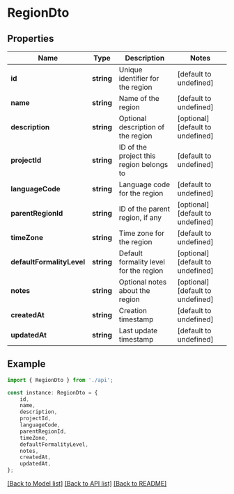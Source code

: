 # RegionDto


## Properties

Name | Type | Description | Notes
------------ | ------------- | ------------- | -------------
**id** | **string** | Unique identifier for the region | [default to undefined]
**name** | **string** | Name of the region | [default to undefined]
**description** | **string** | Optional description of the region | [optional] [default to undefined]
**projectId** | **string** | ID of the project this region belongs to | [default to undefined]
**languageCode** | **string** | Language code for the region | [default to undefined]
**parentRegionId** | **string** | ID of the parent region, if any | [optional] [default to undefined]
**timeZone** | **string** | Time zone for the region | [default to undefined]
**defaultFormalityLevel** | **string** | Default formality level for the region | [optional] [default to undefined]
**notes** | **string** | Optional notes about the region | [optional] [default to undefined]
**createdAt** | **string** | Creation timestamp | [default to undefined]
**updatedAt** | **string** | Last update timestamp | [default to undefined]

## Example

```typescript
import { RegionDto } from './api';

const instance: RegionDto = {
    id,
    name,
    description,
    projectId,
    languageCode,
    parentRegionId,
    timeZone,
    defaultFormalityLevel,
    notes,
    createdAt,
    updatedAt,
};
```

[[Back to Model list]](../README.md#documentation-for-models) [[Back to API list]](../README.md#documentation-for-api-endpoints) [[Back to README]](../README.md)
